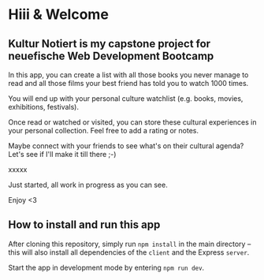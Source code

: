 # Hiii & Welcome

## Kultur Notiert is my capstone project for neuefische Web Development Bootcamp

In this app, you can create a list with all those books you never manage to read and all those films your best friend has told you to watch 1000 times.

You will end up with your personal culture watchlist (e.g. books, movies, exhibitions, festivals).

Once read or watched or visited, you can store these cultural experiences in your personal collection. Feel free to add a rating or notes.

Maybe connect with your friends to see what's on their cultural agenda? Let's see if I'll make it till there ;-)

xxxxx

Just started, all work in progress as you can see.

Enjoy <3

## How to install and run this app

After cloning this repository, simply run `npm install` in the main directory – this will also install all dependencies of the `client` and the Express `server`.

Start the app in development mode by entering `npm run dev`.

